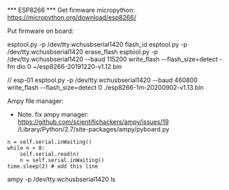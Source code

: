 

*** ESP8266 ***
Get firmware micropython:
https://micropython.org/download/esp8266/

Put firmware on board:

esptool.py -p /dev/tty.wchusbserial1420 flash_id
esptool.py -p /dev/tty.wchusbserial1420 erase_flash
esptool.py -p /dev/tty.wchusbserial1420 --baud 115200 write_flash --flash_size=detect -fm dio 0 ~/esp8266-20191220-v1.12.bin

// esp-01
esptool.py -p /dev/tty.wchusbserial1420 --baud 460800 write_flash --flash_size=detect 0 ./esp8266-1m-20200902-v1.13.bin 



Ampy file manager:
* Note. fix ampy manager: https://github.com/scientifichackers/ampy/issues/19
/Library/Python/2.7/site-packages/ampy/pyboard.py
```
n = self.serial.inWaiting()
while n > 0:
    self.serial.read(n)
    n = self.serial.inWaiting()
time.sleep(2) # add this line
```

ampy -p /dev/tty.wchusbserial1420 ls




